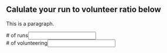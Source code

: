## Calulate your run to volunteer ratio below
<div id="div1">
<p id="p1">This is a paragraph.</p>

</div>

<script>
var para = document.createElement("p");
var node = document.createTextNode("This is new. 2");
para.appendChild(node);
var element = document.getElementById("div1");
element.appendChild(para);
</script>

<div>
  <div><span># of runs</span><span><input></span><br>
  <div><span># of volunteering</span><span><input></span>
</div>
